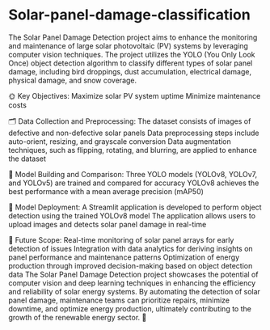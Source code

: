 # Solar-panel-damage-classification 

The Solar Panel Damage Detection project aims to enhance the monitoring and maintenance of large solar photovoltaic (PV) systems by leveraging computer vision techniques. The project utilizes the YOLO (You Only Look Once) object detection algorithm to classify different types of solar panel damage, including bird droppings, dust accumulation, electrical damage, physical damage, and snow coverage.

🌞 Key Objectives: Maximize solar PV system uptime Minimize maintenance costs

🗂️ Data Collection and Preprocessing: The dataset consists of images of defective and non-defective solar panels Data preprocessing steps include auto-orient, resizing, and grayscale conversion Data augmentation techniques, such as flipping, rotating, and blurring, are applied to enhance the dataset

🧠 Model Building and Comparison: Three YOLO models (YOLOv8, YOLOv7, and YOLOv5) are trained and compared for accuracy YOLOv8 achieves the best performance with a mean average precision (mAP50)

🚀 Model Deployment: A Streamlit application is developed to perform object detection using the trained YOLOv8 model The application allows users to upload images and detects solar panel damage in real-time

🌟 Future Scope: Real-time monitoring of solar panel arrays for early detection of issues Integration with data analytics for deriving insights on panel performance and maintenance patterns Optimization of energy production through improved decision-making based on object detection data The Solar Panel Damage Detection project showcases the potential of computer vision and deep learning techniques in enhancing the efficiency and reliability of solar energy systems. By automating the detection of solar panel damage, maintenance teams can prioritize repairs, minimize downtime, and optimize energy production, ultimately contributing to the growth of the renewable energy sector. 🌱

